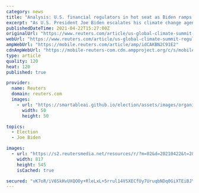 ```yaml
---
category: news
title: "Analysis: U.S. financial regulators in hot seat as Biden ramps up climate agenda"
excerpt: "As U.S. President Joe Biden escalates his climate change agenda, pressure is growing on the country's regulators to catch up with Europe and incorporate various risks posed by climate change into their oversight of the financial system."
publishedDateTime: 2021-04-22T15:27:00Z
originalUrl: "https://www.reuters.com/article/us-global-climate-summit-regulators-anal-idCAKBN2C91E2"
webUrl: "https://www.reuters.com/article/us-global-climate-summit-regulators-anal-idCAKBN2C91E2"
ampWebUrl: "https://mobile.reuters.com/article/amp/idCAKBN2C91E2"
cdnAmpWebUrl: "https://mobile-reuters-com.cdn.ampproject.org/c/s/mobile.reuters.com/article/amp/idCAKBN2C91E2"
type: article
quality: 120
heat: 120
published: true

provider:
  name: Reuters
  domain: reuters.com
  images:
    - url: "https://smartableai.github.io/election/assets/images/organizations/reuters.com-50x50.jpg"
      width: 50
      height: 50

topics:
  - Election
  - Joe Biden

images:
  - url: "https://s2.reutersmedia.net/resources/r/?m=02&d=20210422&t=2&i=1559548915&w=&fh=545px&fw=&ll=&pl=&sq=&r=LYNXMPEH3L0LC"
    width: 817
    height: 545
    isCached: true

secured: "vK7oR/iV6SkHvUXQOOy+RleLxL+5rrul14VSXECfUy7UruqbNDq0GiXTEiBJY+bOlNImnyaKIYSkQmBRiqQeurpQq7H1W9qgbrLa6CQYZWfpS4sLFD9ik1zr6p6A16ECRC1WGSeX0PjwHcV4XW9L1dkSZNUNQ85XjSjbq0nhljNMyC4ybL4Lc8eND41CWClzWv8Iv0PDoeA2WeAiQxYSaPBg6Uuq0rrjWphAesIkquJmcZ/MLBWcznrEioO8fMMR+OtKfFsVmZy0Cc24b7Tk6Uj52uREBEEy9ta0MeWeNu3u6alt+MyPK/AHprGf8sH6KK4AmmEdo81dWfmsoGXNWgkmC08zqWoB/b+2KzMPBNI=;DfZwGama+7Ekup7CRUb9AA=="
---
```


